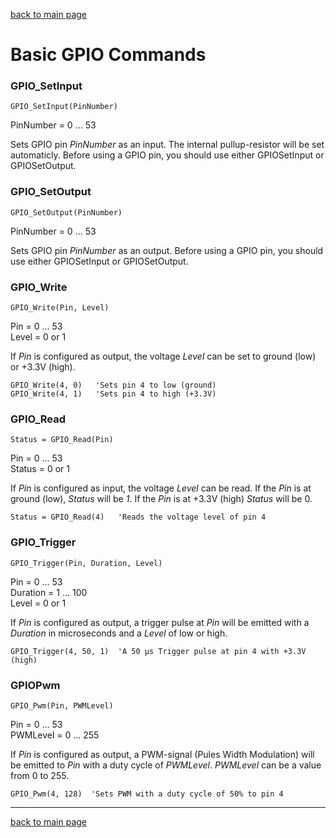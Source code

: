 [back to main page](./index.html)

# Basic GPIO Commands

### GPIO_SetInput
```
GPIO_SetInput(PinNumber)
```
PinNumber = 0 ... 53

Sets GPIO pin _PinNumber_ as an input. The internal pullup-resistor will be set automaticly. 
Before using a GPIO pin, you should use either GPIOSetInput or GPIOSetOutput.

### GPIO_SetOutput
```
GPIO_SetOutput(PinNumber)
```
PinNumber = 0 ... 53

Sets GPIO pin _PinNumber_ as an output. Before using a GPIO pin, you should use either GPIOSetInput or GPIOSetOutput.

### GPIO_Write
```
GPIO_Write(Pin, Level)
```
Pin = 0 ... 53  
Level = 0 or 1

If _Pin_ is configured as output, the voltage _Level_ can be set to ground (low) or +3.3V (high).
```
GPIO_Write(4, 0)   'Sets pin 4 to low (ground)
GPIO_Write(4, 1)   'Sets pin 4 to high (+3.3V)
```

### GPIO_Read
```
Status = GPIO_Read(Pin)
```
Pin = 0 ... 53  
Status = 0 or 1

If _Pin_ is configured as input, the voltage _Level_ can be read. If the _Pin_ is at ground (low), _Status_ will be _1_. If the _Pin_ is at +3.3V (high) _Status_ will be 0.
```
Status = GPIO_Read(4)   'Reads the voltage level of pin 4
```

### GPIO_Trigger
```
GPIO_Trigger(Pin, Duration, Level)
```
Pin = 0 ... 53  
Duration = 1 ... 100  
Level = 0 or 1

If _Pin_ is configured as output, a trigger pulse at _Pin_ will be emitted with a _Duration_ in microseconds and a _Level_ of low or high.
```
GPIO_Trigger(4, 50, 1)  'A 50 µs Trigger pulse at pin 4 with +3.3V (high)
```

### GPIOPwm
```
GPIO_Pwm(Pin, PWMLevel)
```
Pin = 0 ... 53  
PWMLevel = 0 ... 255

If _Pin_ is configured as output, a PWM-signal (Pules Width Modulation) will be emitted to _Pin_ with a duty cycle of _PWMLevel_. _PWMLevel_ can be a value from 0 to 255.
```
GPIO_Pwm(4, 128)  'Sets PWM with a duty cycle of 50% to pin 4
```

***
[back to main page](./index.html)
